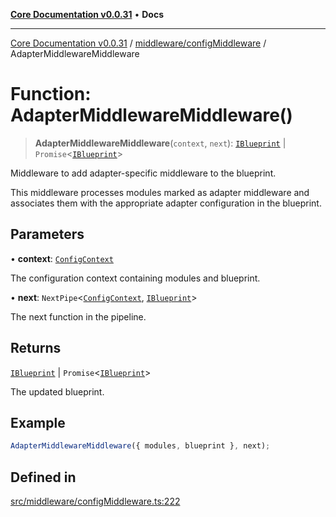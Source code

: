 [**Core Documentation v0.0.31**](../../../README.md) • **Docs**

***

[Core Documentation v0.0.31](../../../modules.md) / [middleware/configMiddleware](../README.md) / AdapterMiddlewareMiddleware

# Function: AdapterMiddlewareMiddleware()

> **AdapterMiddlewareMiddleware**(`context`, `next`): [`IBlueprint`](../../../definitions/type-aliases/IBlueprint.md) \| `Promise`\<[`IBlueprint`](../../../definitions/type-aliases/IBlueprint.md)\>

Middleware to add adapter-specific middleware to the blueprint.

This middleware processes modules marked as adapter middleware and associates them with the
appropriate adapter configuration in the blueprint.

## Parameters

• **context**: [`ConfigContext`](../../../definitions/interfaces/ConfigContext.md)

The configuration context containing modules and blueprint.

• **next**: `NextPipe`\<[`ConfigContext`](../../../definitions/interfaces/ConfigContext.md), [`IBlueprint`](../../../definitions/type-aliases/IBlueprint.md)\>

The next function in the pipeline.

## Returns

[`IBlueprint`](../../../definitions/type-aliases/IBlueprint.md) \| `Promise`\<[`IBlueprint`](../../../definitions/type-aliases/IBlueprint.md)\>

The updated blueprint.

## Example

```typescript
AdapterMiddlewareMiddleware({ modules, blueprint }, next);
```

## Defined in

[src/middleware/configMiddleware.ts:222](https://github.com/stonemjs/core/blob/a25677efd9a5f5a45cc90fda3ed3e87df97e6124/src/middleware/configMiddleware.ts#L222)
